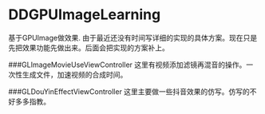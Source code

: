 # DDGPUImageLearning
基于GPUImage做效果.
由于最近还没有时间写详细的实现的具体方案。现在只是先把效果功能先做出来。后面会把实现的方案补上。


###GLImageMovieUseViewController
这里有视频添加滤镜再混音的操作。一次性生成文件，加速视频的合成时间。

###GLDouYinEffectViewController
这里主要做一些抖音效果的仿写。仿写的不好多多指教。
